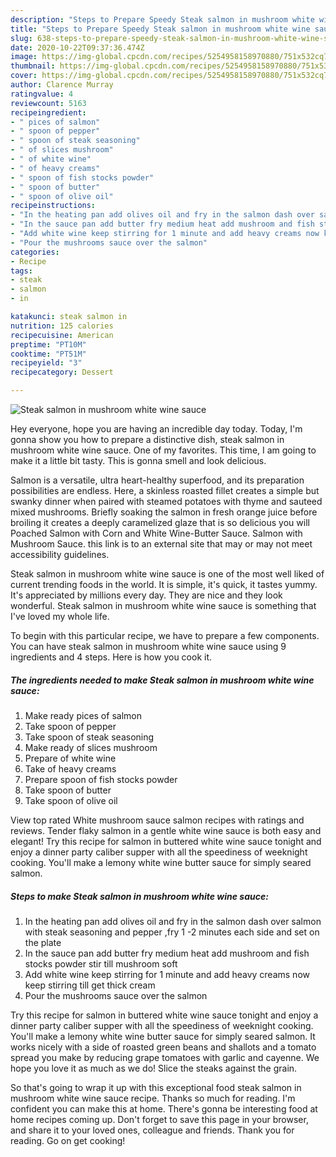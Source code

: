 ```yaml
---
description: "Steps to Prepare Speedy Steak salmon in mushroom white wine sauce"
title: "Steps to Prepare Speedy Steak salmon in mushroom white wine sauce"
slug: 638-steps-to-prepare-speedy-steak-salmon-in-mushroom-white-wine-sauce
date: 2020-10-22T09:37:36.474Z
image: https://img-global.cpcdn.com/recipes/5254958158970880/751x532cq70/steak-salmon-in-mushroom-white-wine-sauce-recipe-main-photo.jpg
thumbnail: https://img-global.cpcdn.com/recipes/5254958158970880/751x532cq70/steak-salmon-in-mushroom-white-wine-sauce-recipe-main-photo.jpg
cover: https://img-global.cpcdn.com/recipes/5254958158970880/751x532cq70/steak-salmon-in-mushroom-white-wine-sauce-recipe-main-photo.jpg
author: Clarence Murray
ratingvalue: 4
reviewcount: 5163
recipeingredient:
- " pices of salmon"
- " spoon of pepper"
- " spoon of steak seasoning"
- " of slices mushroom"
- " of white wine"
- " of heavy creams"
- " spoon of fish stocks powder"
- " spoon of butter"
- " spoon of olive oil"
recipeinstructions:
- "In the heating pan add olives oil and fry in the salmon dash over salmon with steak seasoning and pepper ,fry 1 -2 minutes each side and set on the plate"
- "In the sauce pan add butter fry medium heat add mushroom and fish stocks powder stir till mushroom soft"
- "Add white wine keep stirring for 1 minute and add heavy creams now keep stirring till get thick cream"
- "Pour the mushrooms sauce over the salmon"
categories:
- Recipe
tags:
- steak
- salmon
- in

katakunci: steak salmon in 
nutrition: 125 calories
recipecuisine: American
preptime: "PT10M"
cooktime: "PT51M"
recipeyield: "3"
recipecategory: Dessert

---
```



![Steak salmon in mushroom white wine sauce](https://img-global.cpcdn.com/recipes/5254958158970880/751x532cq70/steak-salmon-in-mushroom-white-wine-sauce-recipe-main-photo.jpg)

Hey everyone, hope you are having an incredible day today. Today, I'm gonna show you how to prepare a distinctive dish, steak salmon in mushroom white wine sauce. One of my favorites. This time, I am going to make it a little bit tasty. This is gonna smell and look delicious.

Salmon is a versatile, ultra heart-healthy superfood, and its preparation possibilities are endless. Here, a skinless roasted fillet creates a simple but swanky dinner when paired with steamed potatoes with thyme and sauteed mixed mushrooms. Briefly soaking the salmon in fresh orange juice before broiling it creates a deeply caramelized glaze that is so delicious you will Poached Salmon with Corn and White Wine-Butter Sauce. Salmon with Mushroom Sauce. this link is to an external site that may or may not meet accessibility guidelines.

Steak salmon in mushroom white wine sauce is one of the most well liked of current trending foods in the world. It is simple, it's quick, it tastes yummy. It's appreciated by millions every day. They are nice and they look wonderful. Steak salmon in mushroom white wine sauce is something that I've loved my whole life.


To begin with this particular recipe, we have to prepare a few components. You can have steak salmon in mushroom white wine sauce using 9 ingredients and 4 steps. Here is how you cook it.

<!--inarticleads1-->

##### The ingredients needed to make Steak salmon in mushroom white wine sauce:

1. Make ready  pices of salmon
1. Take  spoon of pepper
1. Take  spoon of steak seasoning
1. Make ready  of slices mushroom
1. Prepare  of white wine
1. Take  of heavy creams
1. Prepare  spoon of fish stocks powder
1. Take  spoon of butter
1. Take  spoon of olive oil


View top rated White mushroom sauce salmon recipes with ratings and reviews. Tender flaky salmon in a gentle white wine sauce is both easy and elegant! Try this recipe for salmon in buttered white wine sauce tonight and enjoy a dinner party caliber supper with all the speediness of weeknight cooking. You&#39;ll make a lemony white wine butter sauce for simply seared salmon. 

<!--inarticleads2-->

##### Steps to make Steak salmon in mushroom white wine sauce:

1. In the heating pan add olives oil and fry in the salmon dash over salmon with steak seasoning and pepper ,fry 1 -2 minutes each side and set on the plate
1. In the sauce pan add butter fry medium heat add mushroom and fish stocks powder stir till mushroom soft
1. Add white wine keep stirring for 1 minute and add heavy creams now keep stirring till get thick cream
1. Pour the mushrooms sauce over the salmon


Try this recipe for salmon in buttered white wine sauce tonight and enjoy a dinner party caliber supper with all the speediness of weeknight cooking. You&#39;ll make a lemony white wine butter sauce for simply seared salmon. It works nicely with a side of roasted green beans and shallots and a tomato spread you make by reducing grape tomatoes with garlic and cayenne. We hope you love it as much as we do! Slice the steaks against the grain. 

So that's going to wrap it up with this exceptional food steak salmon in mushroom white wine sauce recipe. Thanks so much for reading. I'm confident you can make this at home. There's gonna be interesting food at home recipes coming up. Don't forget to save this page in your browser, and share it to your loved ones, colleague and friends. Thank you for reading. Go on get cooking!
